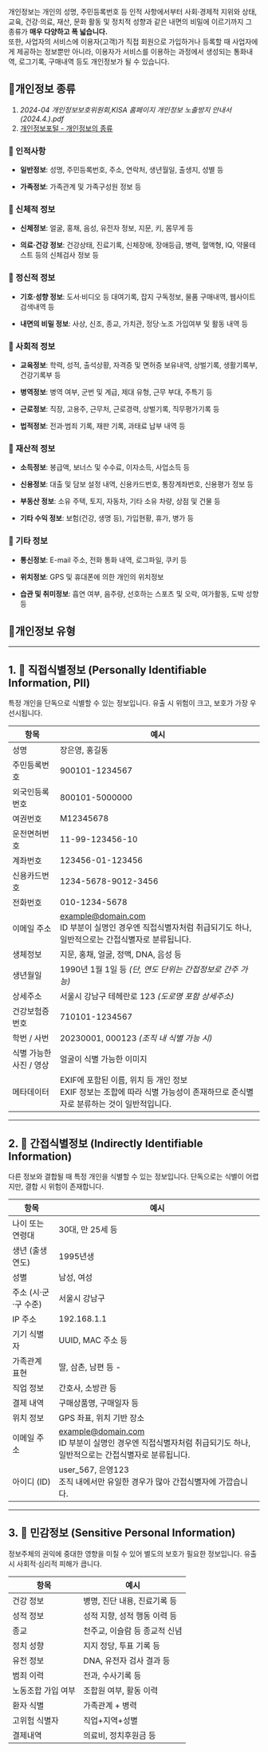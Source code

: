 


개인정보는 개인의 성명, 주민등록번호 등 인적 사항에서부터 사회·경제적 지위와 상태, 교육, 건강·의료, 재산, 문화 활동 및 정치적 성향과 같은 내면의 비밀에 이르기까지 그 종류가 **매우 다양하고 폭 넓습니다.**  
또한, 사업자의 서비스에 이용자(고객)가 직접 회원으로 가입하거나 등록할 때 사업자에게 제공하는 정보뿐만 아니라, 이용자가 서비스를 이용하는 과정에서 생성되는 통화내역, 로그기록, 구매내역 등도 개인정보가 될 수 있습니다.


## 📑개인정보 종류  

1) *2024-04 개인정보보호위원회,KISA 홈페이지 개인정보 노출방지 안내서(2024.4.).pdf*
2) [개인정보포털 - 개인정보의 종류](https://www.privacy.go.kr/front/contents/cntntsView.do?contsNo=35)

### 🔹 인적사항

- **일반정보**: 성명, 주민등록번호, 주소, 연락처, 생년월일, 출생지, 성별 등
    
- **가족정보**: 가족관계 및 가족구성원 정보 등
    

### 🔹 신체적 정보

- **신체정보**: 얼굴, 홍채, 음성, 유전자 정보, 지문, 키, 몸무게 등
    
- **의료·건강 정보**: 건강상태, 진료기록, 신체장애, 장애등급, 병력, 혈액형, IQ, 약물테스트 등의 신체검사 정보 등
    

### 🔹 정신적 정보

- **기호·성향 정보**: 도서·비디오 등 대여기록, 잡지 구독정보, 물품 구매내역, 웹사이트 검색내역 등
    
- **내면의 비밀 정보**: 사상, 신조, 종교, 가치관, 정당·노조 가입여부 및 활동 내역 등
    

### 🔹 사회적 정보

- **교육정보**: 학력, 성적, 출석상황, 자격증 및 면허증 보유내역, 상벌기록, 생활기록부, 건강기록부 등
    
- **병역정보**: 병역 여부, 군번 및 계급, 제대 유형, 근무 부대, 주특기 등
    
- **근로정보**: 직장, 고용주, 근무처, 근로경력, 상벌기록, 직무평가기록 등
    
- **법적정보**: 전과·범죄 기록, 재판 기록, 과태료 납부 내역 등
    

### 🔹 재산적 정보

- **소득정보**: 봉급액, 보너스 및 수수료, 이자소득, 사업소득 등
    
- **신용정보**: 대출 및 담보 설정 내역, 신용카드번호, 통장계좌번호, 신용평가 정보 등
    
- **부동산 정보**: 소유 주택, 토지, 자동차, 기타 소유 차량, 상점 및 건물 등
    
- **기타 수익 정보**: 보험(건강, 생명 등), 가입현황, 휴가, 병가 등
    

### 🔹 기타 정보

- **통신정보**: E-mail 주소, 전화 통화 내역, 로그파일, 쿠키 등
    
- **위치정보**: GPS 및 휴대폰에 의한 개인의 위치정보
    
- **습관 및 취미정보**: 흡연 여부, 음주량, 선호하는 스포츠 및 오락, 여가활동, 도박 성향 등





## 📑개인정보 유형



---

## 1. 📇 직접식별정보 (Personally Identifiable Information, PII)

특정 개인을 단독으로 식별할 수 있는 정보입니다. 유출 시 위험이 크고, 보호가 가장 우선시됩니다.

| 항목             | 예시                                                                                                       |
| -------------- | -------------------------------------------------------------------------------------------------------- |
| 성명             | 장은영, 홍길동                                                                                                 |
| 주민등록번호         | 900101-1234567                                                                                           |
| 외국인등록번호        | 800101-5000000                                                                                           |
| 여권번호           | M12345678                                                                                                |
| 운전면허번호         | 11-99-123456-10                                                                                          |
| 계좌번호           | 123456-01-123456                                                                                         |
| 신용카드번호         | 1234-5678-9012-3456                                                                                      |
| 전화번호           | 010-1234-5678                                                                                            |
| 이메일 주소         | [example@domain.com](mailto:example@domain.com)<br>ID 부분이 실명인 경우엔 직접식별자처럼 취급되기도 하나, 일반적으로는 간접식별자로 분류됩니다. |
| 생체정보           | 지문, 홍채, 얼굴, 정맥, DNA, 음성 등                                                                                |
| 생년월일           | 1990년 1월 1일 등 _(단, 연도 단위는 간접정보로 간주 가능)_                                                                  |
| 상세주소           | 서울시 강남구 테헤란로 123 _(도로명 포함 상세주소)_                                                                         |
| 건강보험증 번호       | 710101-1234567                                                                                           |
| 학번 / 사번        | 20230001, 000123 _(조직 내 식별 가능 시)_                                                                        |
| 식별 가능한 사진 / 영상 | 얼굴이 식별 가능한 이미지                                                                                           |
| 메타데이터          | EXIF에 포함된 이름, 위치 등 개인 정보<br>EXIF 정보는 조합에 따라 식별 가능성이 존재하므로 준식별자로 분류하는 것이 일반적입니다.                          |

---

## 2. 🧩 간접식별정보 (Indirectly Identifiable Information)

다른 정보와 결합될 때 특정 개인을 식별할 수 있는 정보입니다. 단독으로는 식별이 어렵지만, 결합 시 위험이 존재합니다.

| 항목            | 예시                                                                                                       |
| ------------- | -------------------------------------------------------------------------------------------------------- |
| 나이 또는 연령대     | 30대, 만 25세 등                                                                                             |
| 생년 (출생연도)     | 1995년생                                                                                                   |
| 성별            | 남성, 여성                                                                                                   |
| 주소 (시·군·구 수준) | 서울시 강남구                                                                                                  |
| IP 주소         | 192.168.1.1                                                                                              |
| 기기 식별자        | UUID, MAC 주소 등                                                                                           |
| 가족관계 표현       | 딸, 삼촌, 남편 등 -                                                                                            |
| 직업 정보         | 간호사, 소방관 등                                                                                               |
| 결제 내역         | 구매상품명, 구매일자 등                                                                                            |
| 위치 정보         | GPS 좌표, 위치 기반 장소                                                                                         |
| 이메일 주소        | [example@domain.com](mailto:example@domain.com)<br>ID 부분이 실명인 경우엔 직접식별자처럼 취급되기도 하나, 일반적으로는 간접식별자로 분류됩니다. |
| 아이디 (ID)      | user_567, 은영123<br>조직 내에서만 유일한 경우가 많아 간접식별자에 가깝습니다.                                                      |


---

## 3. 🔐 민감정보 (Sensitive Personal Information)

정보주체의 권익에 중대한 영향을 미칠 수 있어 별도의 보호가 필요한 정보입니다. 유출 시 사회적·심리적 피해가 큽니다.

| 항목         | 예시                |
| ---------- | ----------------- |
| 건강 정보      | 병명, 진단 내용, 진료기록 등 |
| 성적 정보      | 성적 지향, 성적 행동 이력 등 |
| 종교         | 천주교, 이슬람 등 종교적 신념 |
| 정치 성향      | 지지 정당, 투표 기록 등    |
| 유전 정보      | DNA, 유전자 검사 결과 등  |
| 범죄 이력      | 전과, 수사기록 등        |
| 노동조합 가입 여부 | 조합원 여부, 활동 이력     |
| 환자 식별      | 가족관계 + 병력         |
| 고위험 식별자    | 직업+지역+성별          |
| 결제내역       | 의료비, 정치후원금 등      |
